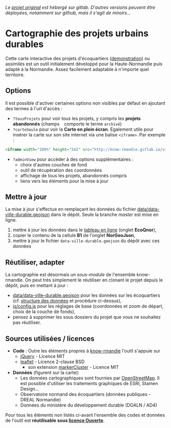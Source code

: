 *Le [projet original][origin] est hébergé sur gitlab. D'autres versions peuvent être déployées, notamment sur github, mais il s'agit de miroirs...*

# Cartographie des projets urbains durables
Cette carte interactive des projets d'écoquartiers ([demonstration][demo]) ou assimilés est un outil initialement développé pour la Haute-Normandie puis adapté à la Normandie. Assez facilement adaptable à n'importe quel territoire.

## Options
Il est possible d'activer certaines options non visibles par défaut en ajoutant des termes à l'url d'accès :

* `?tousProjets` pour voir tous les projets, y compris les **projets abandonnés** (champs ` ` comporte le terme `archivé`)
* `?carteSeule` pour voir la **Carte en plein écran**. Egalement utile pour insérer la carte sur son site internet via une balise `<iframe>`. Par exemple :
```html
<iframe width="100%" height="542" src="http://know-rmandie.gitlab.io/ville-durable/?carteSeule" frameborder="0" allowfullscreen></iframe>
```
* `?adminView` pour accéder à des options supplémentaires :
    * choix d'autres couches de fond
    * outil de récupération des coordonnées
    * affichage de tous les projets, abandonnés compris
    * liens vers les éléments pour la mise à jour

## Mettre à jour
La mise à jour s'effectue en remplaçant les données du fichier [data/data-ville-durable.geojson](./data/data-ville-durable.geojson) dans le dépôt. Seule la branche _master_ est mise en ligne.

1. mettre à jour les données dans le [tableau en ligne][gdoc-ecoquartiers] (onglet **EcoQnor**),
2. copier le contenu de la cellule **B1** de l'onglet **NorGeoJson**,
3. mettre à jour le fichier `data-ville-durable.geojson` du dépôt avec ces données

## Réutiliser, adapter
La cartographie est désormais un _sous-module_ de l'ensemble know-rmandie. On peut très simplement le réutiliser en clonant le projet depuis le dépôt, puis en mettant à jour :

* [data/data-ville-durable.geojson](./data/data-ville-durable.geojson) pour les données sur les écoquartiers (cf. [structure des données](./data/) et procédure ci-dessus),
* [js/config.js](./js/config.js) pour les réglages de base (coordonnées et zoom de départ, choix de la couche de fonds),
* pensez à supprimer les sous dossiers du projet que vous ne souhaitez pas réutiliser.

## Sources utilisées / licences
* **Code** : Outre les éléments propres à [know-rmandie](../../README.md) l'outil s'appuie sur
  * [jQuery][jQuery] - Licence MIT
  * [leaflet][leaflet] - Licence 2-clause BSD
    * son extension [markerCluster][markerCluster] - Licence MIT
* **Données** (figurent sur la carte):
  * Les données cartographiques sont fournies par [OpenStreetMap](http://osm.org). Il est possible d'utiliser les traitements graphiques de ESRI, Stamen Design...
  * Observatoire normand des écoquartiers (données publiques - DREAL Normandie)
  * Données du ministère du développement durable (DGALN / AD4)

Pour tous les éléments non listés ci-avant l'ensemble des codes et données de l'outil est **réutilisable sous [licence Ouverte][LO-v2]**.

[origin]: https://gitlab.com/know-rmandie/know-rmandie.gitlab.io/ville-durable
[demo]: http://know-rmandie.gitlab.io/ville-durable
[gdoc-ecoquartiers]: https://docs.google.com/spreadsheets/d/1lybcyHklnN4y_bhH5zRWUhpAJx9AvYdzzw_HphBIT8U
[jQuery]: https://jquery.org
[leaflet]: http://leafletjs.com
[markerCluster]: https://github.com/Leaflet/Leaflet.markercluster
[LO-v2]: https://www.etalab.gouv.fr/licence-ouverte-open-licence
